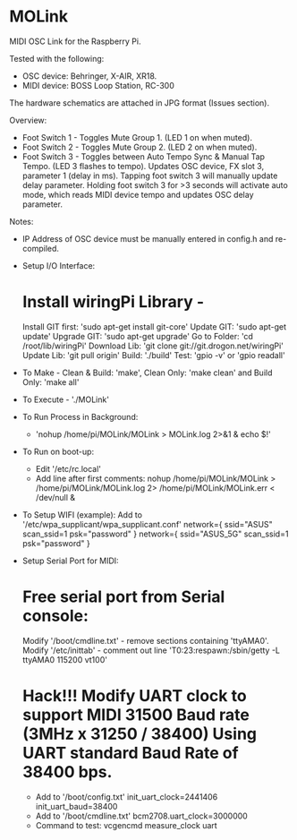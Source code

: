# MOLink
MIDI OSC Link for the Raspberry Pi.

Tested with the following:
* OSC device:   Behringer, X-AIR, XR18.
* MIDI device:  BOSS Loop Station, RC-300

The hardware schematics are attached in JPG format (Issues section).

Overview:
* Foot Switch 1 - Toggles Mute Group 1. (LED 1 on when muted).
* Foot Switch 2 - Toggles Mute Group 2. (LED 2 on when muted).
* Foot Switch 3 - Toggles between Auto Tempo Sync & Manual Tap Tempo. (LED 3 flashes to tempo).
Updates OSC device, FX slot 3, parameter 1 (delay in ms).
Tapping foot switch 3 will manually update delay parameter.
Holding foot switch 3 for >3 seconds will activate auto mode, which reads MIDI device tempo and updates OSC delay parameter.

Notes:
* IP Address of OSC device must be manually entered in config.h and re-compiled.
* Setup I/O Interface:
  # Install wiringPi Library - 
  Install GIT first:	'sudo apt-get install git-core'
  Update GIT:			'sudo apt-get update'
  Upgrade GIT:		'sudo apt-get upgrade'
  Go to Folder:		'cd /root/lib/wiringPi'
  Download Lib:		'git clone git://git.drogon.net/wiringPi'
  Update Lib:			'git pull origin'
  Build:          './build'
  Test:           'gpio -v' or 'gpio readall'
* To Make - Clean & Build: 'make', Clean Only: 'make clean' and Build Only: 'make all'
* To Execute - './MOLink'
* To Run Process in Background:
	- 'nohup /home/pi/MOLink/MOLink > MOLink.log 2>&1 & echo $!'
* To Run on boot-up:
	- Edit '/etc/rc.local'
	- Add line after first comments: nohup /home/pi/MOLink/MOLink > /home/pi/MOLink/MOLink.log 2> /home/pi/MOLink/MOLink.err < /dev/null &
* To Setup WIFI (example):
	Add to '/etc/wpa_supplicant/wpa_supplicant.conf'
	network={
		ssid="ASUS"
		scan_ssid=1
		psk="password"
	}
	network={
		ssid="ASUS_5G"
		scan_ssid=1
		psk="password"
	}

* Setup Serial Port for MIDI:
	# Free serial port from Serial console:
	Modify '/boot/cmdline.txt' - remove sections containing 'ttyAMA0'.
	Modify '/etc/inittab' - comment out line 'T0:23:respawn:/sbin/getty -L ttyAMA0 115200 vt100'
	# Hack!!! Modify UART clock to support MIDI 31500 Baud rate (3MHz x 31250 / 38400) Using UART standard Baud Rate of 38400 bps.
  - Add to '/boot/config.txt'
	  init_uart_clock=2441406 
	  init_uart_baud=38400
  - Add to '/boot/cmdline.txt'
	  bcm2708.uart_clock=3000000
  - Command to test: 
	  vcgencmd measure_clock uart
